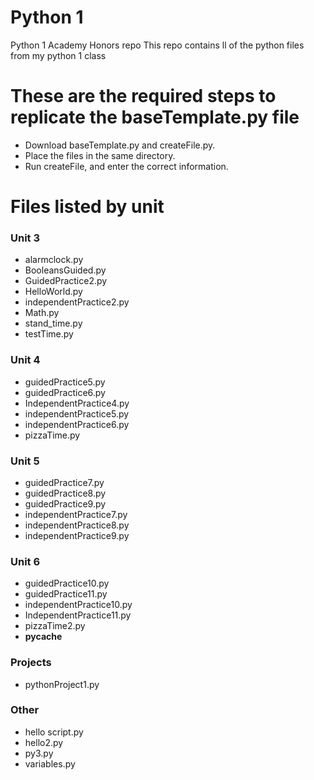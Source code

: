# Python 1
Python 1 Academy Honors repo
This repo contains ll of the python files from my python 1 class
# These are the required steps to replicate the baseTemplate.py file
 - Download baseTemplate.py and createFile.py.
 - Place the files in the same directory.
 - Run createFile, and enter the correct information.
# Files listed by unit
### Unit 3
 - alarmclock.py
 - BooleansGuided.py
 - GuidedPractice2.py
 - HelloWorld.py
 - independentPractice2.py
 - Math.py
 - stand_time.py
 - testTime.py

### Unit 4
 - guidedPractice5.py
 - guidedPractice6.py
 - IndependentPractice4.py
 - independentPractice5.py
 - independentPractice6.py
 - pizzaTime.py

### Unit 5
 - guidedPractice7.py
 - guidedPractice8.py
 - guidedPractice9.py
 - independentPractice7.py
 - independentPractice8.py
 - independentPractice9.py

### Unit 6
 - guidedPractice10.py
 - guidedPractice11.py
 - independentPractice10.py
 - IndependentPractice11.py
 - pizzaTime2.py
 - __pycache__

### Projects
 - pythonProject1.py

### Other
 - hello script.py
 - hello2.py
 - py3.py
 - variables.py
